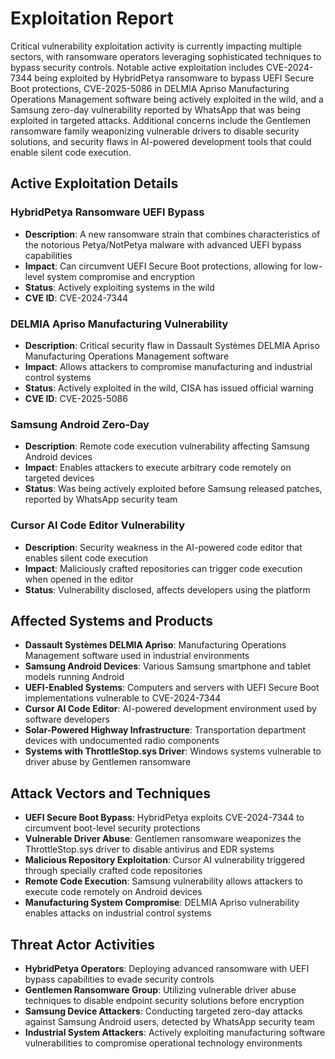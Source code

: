 # Exploitation Report

Critical vulnerability exploitation activity is currently impacting multiple sectors, with ransomware operators leveraging sophisticated techniques to bypass security controls. Notable active exploitation includes CVE-2024-7344 being exploited by HybridPetya ransomware to bypass UEFI Secure Boot protections, CVE-2025-5086 in DELMIA Apriso Manufacturing Operations Management software being actively exploited in the wild, and a Samsung zero-day vulnerability reported by WhatsApp that was being exploited in targeted attacks. Additional concerns include the Gentlemen ransomware family weaponizing vulnerable drivers to disable security solutions, and security flaws in AI-powered development tools that could enable silent code execution.

## Active Exploitation Details

### HybridPetya Ransomware UEFI Bypass
- **Description**: A new ransomware strain that combines characteristics of the notorious Petya/NotPetya malware with advanced UEFI bypass capabilities
- **Impact**: Can circumvent UEFI Secure Boot protections, allowing for low-level system compromise and encryption
- **Status**: Actively exploiting systems in the wild
- **CVE ID**: CVE-2024-7344

### DELMIA Apriso Manufacturing Vulnerability
- **Description**: Critical security flaw in Dassault Systèmes DELMIA Apriso Manufacturing Operations Management software
- **Impact**: Allows attackers to compromise manufacturing and industrial control systems
- **Status**: Actively exploited in the wild, CISA has issued official warning
- **CVE ID**: CVE-2025-5086

### Samsung Android Zero-Day
- **Description**: Remote code execution vulnerability affecting Samsung Android devices
- **Impact**: Enables attackers to execute arbitrary code remotely on targeted devices
- **Status**: Was being actively exploited before Samsung released patches, reported by WhatsApp security team

### Cursor AI Code Editor Vulnerability
- **Description**: Security weakness in the AI-powered code editor that enables silent code execution
- **Impact**: Maliciously crafted repositories can trigger code execution when opened in the editor
- **Status**: Vulnerability disclosed, affects developers using the platform

## Affected Systems and Products

- **Dassault Systèmes DELMIA Apriso**: Manufacturing Operations Management software used in industrial environments
- **Samsung Android Devices**: Various Samsung smartphone and tablet models running Android
- **UEFI-Enabled Systems**: Computers and servers with UEFI Secure Boot implementations vulnerable to CVE-2024-7344
- **Cursor AI Code Editor**: AI-powered development environment used by software developers
- **Solar-Powered Highway Infrastructure**: Transportation department devices with undocumented radio components
- **Systems with ThrottleStop.sys Driver**: Windows systems vulnerable to driver abuse by Gentlemen ransomware

## Attack Vectors and Techniques

- **UEFI Secure Boot Bypass**: HybridPetya exploits CVE-2024-7344 to circumvent boot-level security protections
- **Vulnerable Driver Abuse**: Gentlemen ransomware weaponizes the ThrottleStop.sys driver to disable antivirus and EDR systems
- **Malicious Repository Exploitation**: Cursor AI vulnerability triggered through specially crafted code repositories
- **Remote Code Execution**: Samsung vulnerability allows attackers to execute code remotely on Android devices
- **Manufacturing System Compromise**: DELMIA Apriso vulnerability enables attacks on industrial control systems

## Threat Actor Activities

- **HybridPetya Operators**: Deploying advanced ransomware with UEFI bypass capabilities to evade security controls
- **Gentlemen Ransomware Group**: Utilizing vulnerable driver abuse techniques to disable endpoint security solutions before encryption
- **Samsung Device Attackers**: Conducting targeted zero-day attacks against Samsung Android users, detected by WhatsApp security team
- **Industrial System Attackers**: Actively exploiting manufacturing software vulnerabilities to compromise operational technology environments